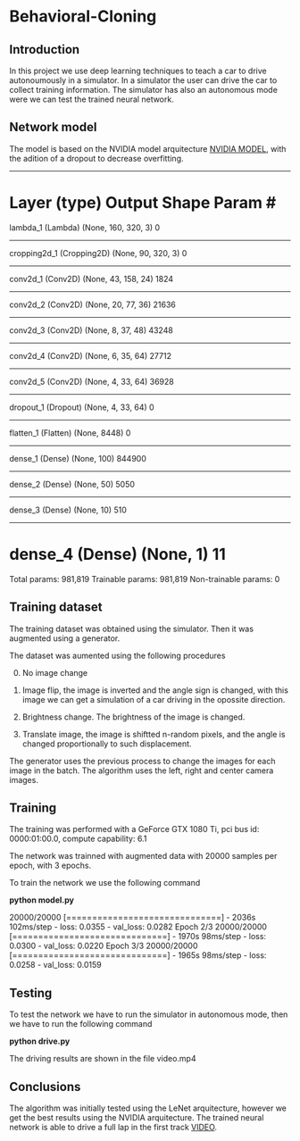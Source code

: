 # Behavioral-Cloning

## Introduction

In this project we use deep learning techniques to teach a car to drive autonoumously in a simulator. In a simulator the user can drive the car to collect training information. The simulator has also an autonomous mode were we can test the trained neural network.

## Network model

The model is based on the NVIDIA model arquitecture [NVIDIA MODEL](https://devblogs.nvidia.com/parallelforall/deep-learning-self-driving-cars/), with the adition of a dropout to decrease overfitting.

_________________________________________________________________
Layer (type)                 Output Shape              Param #
=================================================================
lambda_1 (Lambda)            (None, 160, 320, 3)       0
_________________________________________________________________
cropping2d_1 (Cropping2D)    (None, 90, 320, 3)        0
_________________________________________________________________
conv2d_1 (Conv2D)            (None, 43, 158, 24)       1824
_________________________________________________________________
conv2d_2 (Conv2D)            (None, 20, 77, 36)        21636
_________________________________________________________________
conv2d_3 (Conv2D)            (None, 8, 37, 48)         43248
_________________________________________________________________
conv2d_4 (Conv2D)            (None, 6, 35, 64)         27712
_________________________________________________________________
conv2d_5 (Conv2D)            (None, 4, 33, 64)         36928
_________________________________________________________________
dropout_1 (Dropout)          (None, 4, 33, 64)         0
_________________________________________________________________
flatten_1 (Flatten)          (None, 8448)              0
_________________________________________________________________
dense_1 (Dense)              (None, 100)               844900
_________________________________________________________________
dense_2 (Dense)              (None, 50)                5050
_________________________________________________________________
dense_3 (Dense)              (None, 10)                510
_________________________________________________________________
dense_4 (Dense)              (None, 1)                 11
=================================================================
Total params: 981,819
Trainable params: 981,819
Non-trainable params: 0

## Training dataset

The training dataset was obtained using the simulator. Then it was augmented using a generator.

The dataset was aumented using the following procedures

0. No image change

1. Image flip, the image is inverted and the angle sign is changed, with this image we can get a simulation of a car driving in the opossite direction.

2. Brightness change. The brightness of the image is changed.

3. Translate image, the image is shiftted n-random pixels, and the angle is changed proportionally to such displacement.

The generator uses the previous process to change the images for each image in the batch. The algorithm uses the left, right and center camera images.

## Training

The training was performed with a GeForce GTX 1080 Ti, pci bus id: 0000:01:00.0, compute capability: 6.1

The network was trainned with augmented data with 20000 samples per epoch, with 3 epochs.

To train the network we use the following command

**python model.py**

20000/20000 [==============================] - 2036s 102ms/step - loss: 0.0355 -
 val_loss: 0.0282
Epoch 2/3
20000/20000 [==============================] - 1970s 98ms/step - loss: 0.0300 -
val_loss: 0.0220
Epoch 3/3
20000/20000 [==============================] - 1965s 98ms/step - loss: 0.0258 -
val_loss: 0.0159

## Testing

To test the network we have to run the simulator in autonomous mode, then we have to run the following command

**python drive.py**

The driving results are shown in the file video.mp4

## Conclusions
The algorithm was initially tested using the LeNet arquitecture, however we get the best results using the NVIDIA arquitecture. The trained neural network is able to drive a full lap in the first track [VIDEO](https://github.com/CarlosLF/Behavioral-Cloning/blob/master/video.mp4).

